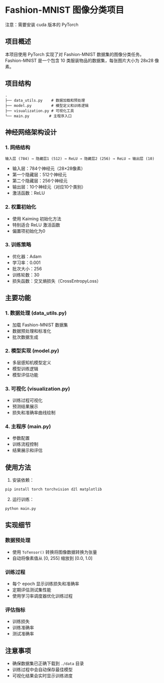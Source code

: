 # Fashion-MNIST 图像分类项目
注意：需要安装 cuda 版本的 PyTorch
## 项目概述
本项目使用 PyTorch 实现了对 Fashion-MNIST 数据集的图像分类任务。Fashion-MNIST 是一个包含 10 类服装物品的数据集，每张图片大小为 28x28 像素。


## 项目结构
```
.
├── data_utils.py    # 数据加载和预处理
├── model.py         # 模型定义和训练逻辑
├── visualization.py # 可视化工具
└── main.py         # 主程序入口
```

## 神经网络架构设计

### 1. 网络结构
```
输入层 (784) → 隐藏层1 (512) → ReLU → 隐藏层2 (256) → ReLU → 输出层 (10)
```

- 输入层：784个神经元（28×28像素）
- 第一个隐藏层：512个神经元
- 第二个隐藏层：256个神经元
- 输出层：10个神经元（对应10个类别）
- 激活函数：ReLU

### 2. 权重初始化
- 使用 Kaiming 初始化方法
- 特别适合 ReLU 激活函数
- 偏置项初始化为0

### 3. 训练策略
- 优化器：Adam
- 学习率：0.001
- 批次大小：256
- 训练轮数：30
- 损失函数：交叉熵损失（CrossEntropyLoss）

## 主要功能

### 1. 数据处理 (data_utils.py)
- 加载 Fashion-MNIST 数据集
- 数据预处理和标准化
- 批次数据生成

### 2. 模型实现 (model.py)
- 多层感知机模型定义
- 模型训练逻辑
- 模型评估功能

### 3. 可视化 (visualization.py)
- 训练过程可视化
- 预测结果展示
- 损失和准确率曲线绘制

### 4. 主程序 (main.py)
- 参数配置
- 训练流程控制
- 结果展示和评估

## 使用方法

1. 安装依赖：
```bash
pip install torch torchvision d2l matplotlib
```

2. 运行训练：
```bash
python main.py
```

## 实现细节

### 数据预处理
- 使用 `ToTensor()` 转换将图像数据转换为张量
- 自动将像素值从 [0, 255] 缩放到 [0.0, 1.0]

### 训练过程
- 每个 epoch 显示训练损失和准确率
- 定期评估测试集性能
- 使用学习率调度器优化训练过程

### 评估指标
- 训练损失
- 训练准确率
- 测试准确率

## 注意事项
- 确保数据集已正确下载到 `./data` 目录
- 训练过程中会自动保存最佳模型
- 可视化结果会实时显示训练进度

